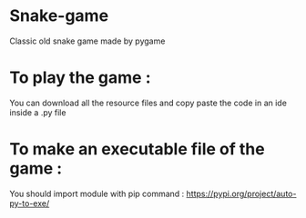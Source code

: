 # Snake-game
Classic old snake game made by pygame


# To play the game :

You can download all the resource files and copy paste the code in an ide inside a .py file

# To make an executable file of the game :

You should import module <auto-py-to-exe> with pip command : https://pypi.org/project/auto-py-to-exe/
